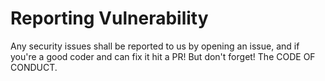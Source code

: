 # Reporting Vulnerability
 Any security issues shall be reported to us by opening an issue, and if you're a good coder and can fix it hit a PR! But don't forget! The CODE OF CONDUCT.
